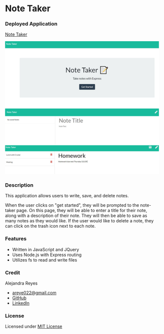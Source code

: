 # Note Taker

### Deployed Application 

[Note Taker](https://desolate-reef-28035.herokuapp.com/)

![Screenshot of Note Taker](./public/assets/images/notetaker1.JPG)
![Screenshot of Note Taker](./public/assets/images/notetaker2.JPG)
![Screenshot of Note Taker](./public/assets/images/notetaker3.JPG)

### Description 
This application allows users to write, save, and delete notes.

When the user clicks on "get started", they will be prompted to the note-taker page. On this page, they will be able to enter a title for their note, along with a description of their note. They will then be able to save as many notes as they would like. If the user would like to delete a note, they can click on the trash icon next to each note.  

### Features
* Written in JavaScript and JQuery 
* Uses Node.js with Express routing   
* Utilizes fs to read and write files

### Credit
Alejandra Reyes
* areye022@gmail.com
* [GitHub](https://github.com/areye022)
* [LinkedIn](https://www.linkedin.com/in/alejandrareyes022/)

### License
Licensed under [MIT License](./LICENSE)
